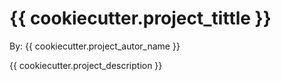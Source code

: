 # {{ cookiecutter.project_tittle }} 

By: {{ cookiecutter.project_autor_name }}


{{ cookiecutter.project_description }}
    